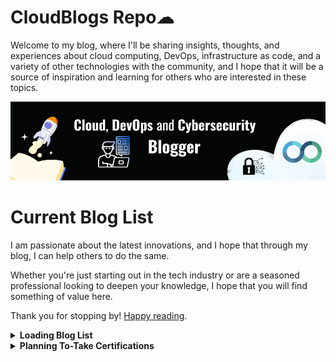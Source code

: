 
# CloudBlogs Repo☁


Welcome to my blog, where I'll be sharing insights, thoughts, and experiences about cloud computing, DevOps, infrastructure as code, and a variety of other technologies with the community, and I hope that it will be a source of inspiration and learning for others who are interested in these topics.

 
 
 

<img class="img" src="Banner.png" alt="Hey">
 

# Current Blog List
I am passionate about the latest innovations, and I hope that through my blog, I can help others to do the same. 

Whether you're just starting out in the tech industry or are a seasoned professional looking to deepen your knowledge, I hope that you will find something of value here. 

Thank you for stopping by! [Happy reading](https://archive.yahya-abulhaj.dev/).

<details>  

<summary><b> Loading Blog List </b></summary>
<br>
I'm constantly getting ideas, so I try to write down what I'd like time with and what I believe will be beneficial to the community.

My interests revolve around devops, development, security, and innovation.

<details>  

<summary>DevOps</summary>

- [ ] [GitLab CI Full Demo]()

- [ ] [Jenkins For DevOps CI/CD - Build Automation]()

- [ ] [Artifact Repo Manager, Nexus]()

- [ ] [Agile & the philosophy behind it?]() 

- [ ] [Critical OS Concepts for DevOps]() 

- [ ] [Deep Dive to Server management and web servers such Nginx etc]()

- [ ] [Monitoring for DevOps, Infra & apps, logs management]()

- [ ] [Network & Security For DevOps]()


</details>

<details>  

<summary> Dev </summary>

- [ ] [Packet Managers, Node, NPM, YARN]() 

- [ ] [Go For DevOps - FULL]() 

- [ ] [APIs]() 

- [ ] [Databases, SQL, NOSQL & Scalling]()

- [ ] [Caching]()

- [ ] [Integration/Unit/Functional Testing, get the use of selenium]()

- [ ] [Cloud Design Patterns deeper includin k8s]()


</details>

<details>  

<summary> AWS </summary>

- [ ] [AWS for DevOps: How to Implement Continuous Integration and Deployment]()

- [ ] [AWS CloudFormation: Automating Infrastructure Provisioning]()

- [ ] [AWS Lambda: A Guide to Serverless Computing]()

- [ ] [How to Optimize Costs in AWS]()


</details> 

<details>  <summary> Certification Study Guides </summary>

- [ ] [GCP ACE | Resources]()

- [ ] [AWS SAA-C03]()


</details> 

</details>

<details>  

<summary> <b>Planning To-Take Certifications </b></summary>

<br>
 
This section is purely for entertainment purposes; at the moment, what I am most concerned with is giving back. Certs are therefore for some mini-challenges and to make the most of the available time. Best regards,
- GCP ACE

- AWS SAA-C03

- SC-100

> [Feature Request?](https://feedback.hashnode.com/p/the-total-number-of-blog-views-on-your-hashnode-profile) **If you saw it, please upvote!**

Please read [about this repository](about.md) for more information.

</details>

